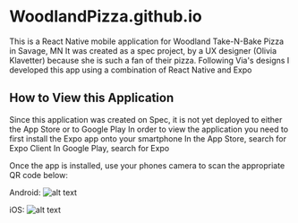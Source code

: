 # WoodlandPizza.github.io

This is a React Native mobile application for Woodland Take-N-Bake Pizza in Savage, MN
It was created as a spec project, by a UX designer (Olivia Klavetter) because she is such a fan of their pizza.
Following Via's designs I developed this app using a combination of React Native and Expo

## How to View this Application

Since this application was created on Spec, it is not yet deployed to either the App Store or to Google Play
In order to view the application you need to first install the Expo app onto your smartphone
In the App Store, search for Expo Client
In Google Play, search for Expo

Once the app is installed, use your phones camera to scan the appropriate QR code below:

Android:
![alt text][logo]

[logo]: https://woodlandpizza.github.io/android.png "Expo App on Android"

iOS:
![alt text][logo]


[logo]: https://woodlandpizza.github.io/ios.png "Expo App on iOS"
